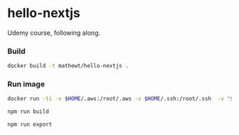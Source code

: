 # hello-nextjs
Udemy course, following along.

### Build

```bash
docker build -t mathewt/hello-nextjs .
```

### Run image

```bash
docker run -ti -v $HOME/.aws:/root/.aws -v $HOME/.ssh:/root/.ssh  -v "$(pwd)"/pages:/usr/src/app/pages -v "$(pwd)"/build:/usr/src/app/out -p 0.0.0.0:3000:3000
```

```bash
npm run build
```
```bash
npm run export
```
